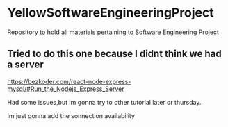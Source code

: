# YellowSoftwareEngineeringProject
Repository to hold all materials pertaining to Software Engineering Project
## Tried to do this one because I didnt think we had a server

https://bezkoder.com/react-node-express-mysql/#Run_the_Nodejs_Express_Server

Had some issues,but im gonna try to other tutorial later or thursday.

Im just gonna add the sonnection availability 
